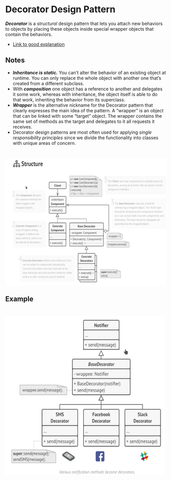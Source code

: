 # Decorator Design Pattern 

***Decorator*** is a *structural* design pattern that lets you attach new behaviors to objects by placing these objects inside special wrapper objects that contain the behaviors.

* [Link to good explanation](https://refactoring.guru/design-patterns/decorator)

## Notes
* ***Inheritance is static.*** You can’t alter the behavior of an existing object at runtime. You can only replace the whole object with another one that’s created from a different subclass.
* With ***composition*** one object has a reference to another and delegates it some work, whereas with inheritance, the object itself is able to do that work, inheriting the behavior from its superclass.
* ***Wrapper*** is the alternative nickname for the Decorator pattern that clearly expresses the main idea of the pattern. A “wrapper” is an object that can be linked with some “target” object. The wrapper contains the same set of methods as the target and delegates to it all requests it receives.
* Decorator design patterns are most often used for applying *single responsibility principles* since we divide the functionality into classes with unique areas of concern.

#
# <img src="https://raw.githubusercontent.com/UlianaStefanishyna/attachments-recource/master/image/Decorator_structure.png" height="400" width="600" align="middle"/>
## Example
# <img src="https://raw.githubusercontent.com/UlianaStefanishyna/attachments-recource/master/image/Decorator.png" height="500" width="500" align="middle"/>


